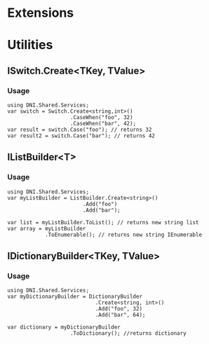 ﻿# Extensions
# Utilities

## ISwitch.Create<TKey, TValue>

### Usage
    using DNI.Shared.Services;
    var switch = Switch.Create<string,int>()
                        .CaseWhen("foo", 32)
                        .CaseWhen("bar", 42);
    var result = switch.Case("foo"); // returns 32
    var result2 = switch.Case("bar"); // returns 42
## IListBuilder&lt;T>

### Usage

    using DNI.Shared.Services;
    var myListBuilder = ListBuilder.Create<string>()
                            .Add("foo")
                            .Add("bar");

    var list = myListBuilder.ToList(); // returns new string list
    var array = myListBuilder
                .ToEnumerable(); // returns new string IEnumerable
    
## IDictionaryBuilder<TKey, TValue>

### Usage
    
    using DNI.Shared.Services;
    var myDictionaryBuilder = DictionaryBuilder
                                .Create<string, int>()
                                .Add("foo", 32)
                                .Add("bar", 64);

    var dictionary = myDictionaryBuilder
                        .ToDictionary(); //returns dictionary
    